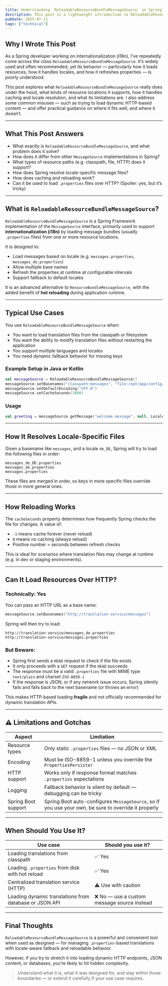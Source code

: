 ```yaml
---
title: Understanding `ReloadableResourceBundleMessageSource` in Spring
description: This post is a lightweight introduction to ReloadableResourceBundleMessageSource. It's not meant to be a full technical deep dive, but rather a beginner-friendly overview.
pubDate: 2025-07-11
tags: ["technical"]
---
```


## Why I Wrote This Post

As a Spring developer working on internationalization (i18n), I’ve repeatedly come across the class `ReloadableResourceBundleMessageSource`. It’s widely used and often recommended, yet its behavior — particularly how it loads resources, how it handles locales, and how it refreshes properties — is poorly understood.

This post explores what `ReloadableResourceBundleMessageSource` really does under the hood, what kinds of resource locations it supports, how it handles caching and locale resolution, and what its limitations are. I also address some common misuses — such as trying to load dynamic HTTP-based content — and offer practical guidance on where it fits well, and where it doesn’t.

---

## What This Post Answers

- What exactly is `ReloadableResourceBundleMessageSource`, and what problem does it solve?
- How does it differ from other `MessageSource` implementations in Spring?
- What types of resource paths (e.g. classpath, file, HTTP) does it support?
- How does Spring resolve locale-specific message files?
- How does caching and reloading work?
- Can it be used to load `.properties` files over HTTP? (Spoiler: yes, but it’s tricky)

---

## What is `ReloadableResourceBundleMessageSource`?

`ReloadableResourceBundleMessageSource` is a Spring Framework implementation of the `MessageSource` interface, primarily used to support **internationalization (i18n)** by loading message bundles (usually `.properties` files) from one or more resource locations.

It is designed to:

- Load messages based on locale (e.g. `messages.properties`, `messages_de.properties`)
- Allow multiple base names
- Refresh the properties at runtime at configurable intervals
- Support fallback to default locales

It is an advanced alternative to `ResourceBundleMessageSource`, with the added benefit of **hot reloading** during application runtime.

---

## Typical Use Cases

You use `ReloadableResourceBundleMessageSource` when:

- You want to load translation files from the classpath or filesystem
- You want the ability to modify translation files without restarting the application
- You support multiple languages and locales
- You need dynamic fallback behavior for missing keys

### Example Setup in Java or Kotlin

```kotlin
val messageSource = ReloadableResourceBundleMessageSource()
messageSource.setBasenames("classpath:messages", "file:/opt/app/config/messages")
messageSource.setDefaultEncoding("UTF-8")
messageSource.setCacheSeconds(3600)
```

### Usage

```kotlin
val greeting = messageSource.getMessage("welcome.message", null, Locale.GERMANY)
```

---

## How It Resolves Locale-Specific Files

Given a basename like `messages`, and a locale `de_DE`, Spring will try to load the following files in order:

```
messages_de_DE.properties
messages_de.properties
messages.properties
```

These files are merged in order, so keys in more specific files override those in more general ones.

---

## How Reloading Works

The `cacheSeconds` property determines how frequently Spring checks the file for changes. A value of:

- `-1` means cache forever (never reload)
- `0` means no caching (always reload)
- Positive number = seconds between refresh checks

This is ideal for scenarios where translation files may change at runtime (e.g. in dev or staging environments).

---

## Can It Load Resources Over HTTP?

### Technically: **Yes**

You can pass an HTTP URL as a base name:

```kotlin
messageSource.setBasenames("http://translation-service/messages")
```

Spring will then try to load:

```
http://translation-service/messages_de.properties
http://translation-service/messages.properties
```

### But Beware:

- Spring first sends a `HEAD` request to check if the file exists
- It only proceeds with a `GET` request if the `HEAD` succeeds
- The response must be a valid `.properties` file with MIME type `text/plain` and charset `ISO-8859-1`
- If the response is JSON, or if any network issue occurs, Spring silently fails and falls back to the next basename (or throws an error)

This makes HTTP-based loading **fragile** and not officially recommended for dynamic translation APIs.

---

## ⚠️ Limitations and Gotchas

| Aspect              | Limitation                                                                                           |
| ------------------- | ---------------------------------------------------------------------------------------------------- |
| Resource types      | Only static `.properties` files — no JSON or XML                                                     |
| Encoding            | Must be ISO-8859-1 unless you override the `PropertiesPersister`                                     |
| HTTP support        | Works only if response format matches `.properties` expectations                                     |
| Logging             | Fallback behavior is silent by default — debugging can be tricky                                     |
| Spring Boot support | Spring Boot auto-configures `MessageSource`, so if you use your own, be sure to override it properly |

---

## When Should You Use It?

| Use case                                               | Should you use it?                          |
| ------------------------------------------------------ | ------------------------------------------- |
| Loading translations from classpath                    | ✅ Yes                                      |
| Loading `.properties` from disk with hot reload        | ✅ Yes                                      |
| Centralized translation service (HTTP)                 | ⚠️ Use with caution                         |
| Loading dynamic translations from database or JSON API | ❌ No — use a custom message source instead |

---

## Final Thoughts

`ReloadableResourceBundleMessageSource` is a powerful and convenient tool when used as designed — for managing `.properties`-based translations with locale-aware fallback and reloadable behavior.

However, if you try to stretch it into loading dynamic HTTP endpoints, JSON content, or databases, you’re likely to hit hidden complexity.

> Understand what it is, what it was designed for, and stay within those boundaries — or extend it carefully if your use case requires.
